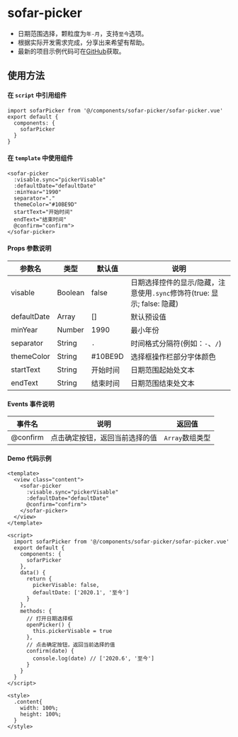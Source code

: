 # sofar-picker

   - 日期范围选择，颗粒度为`年-月`，支持`至今`选项。
   - 根据实际开发需求完成，分享出来希望有帮助。
   - 最新的项目示例代码可在[GitHub](https://github.com/JamyKing/uni-load-refresh)获取。

## 使用方法

#### 在 `script` 中引用组件

```
import sofarPicker from '@/components/sofar-picker/sofar-picker.vue'
export default {
  components: {
    sofarPicker
  }
}
```

#### 在 `template` 中使用组件

```
<sofar-picker
  :visable.sync="pickerVisable"
  :defaultDate="defaultDate"
  :minYear="1990"
  separator="."
  themeColor="#10BE9D"
  startText="开始时间"
  endText="结束时间"
  @confirm="confirm">
</sofar-picker>
```

#### Props 参数说明

| 参数名 | 类型 | 默认值 | 说明 |
| ------ | ------ | ------ | ------ |
| visable | Boolean | false | 日期选择控件的显示/隐藏，注意使用`.sync`修饰符(true: 显示; false: 隐藏) |
| defaultDate | Array | [] | 默认预设值 |
| minYear | Number | 1990 | 最小年份 |
| separator | String | `.` | 时间格式分隔符(例如：`-`、`/`) |
| themeColor | String | #10BE9D | 选择框操作栏部分字体颜色 |
| startText | String | 开始时间 | 日期范围起始处文本 |
| endText | String | 结束时间 | 日期范围结束处文本 |

#### Events 事件说明

| 事件名 | 说明 | 返回值 |
| ------ | ------ | ------ |
| @confirm | 点击确定按钮，返回当前选择的值 | `Array`数组类型 |

#### Demo 代码示例

```
<template>
  <view class="content">
    <sofar-picker
      :visable.sync="pickerVisable"
      :defaultDate="defaultDate"
      @confirm="confirm">
    </sofar-picker>
  </view>
</template>

<script>
  import sofarPicker from '@/components/sofar-picker/sofar-picker.vue'
  export default {
    components: {
      sofarPicker
    },
    data() {
      return {
        pickerVisable: false,
        defaultDate: ['2020.1', '至今']
      }
    },
    methods: {
      // 打开日期选择框
      openPicker() {
        this.pickerVisable = true
      },
      // 点击确定按钮，返回当前选择的值
      confirm(date) {
        console.log(date) // ['2020.6', '至今']
      }
    }
  }
</script>

<style>
  .content{
    width: 100%;
    height: 100%;
  }
</style>
```
